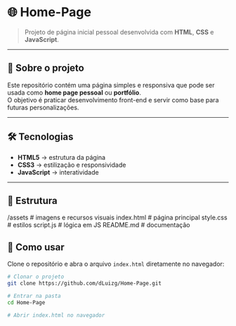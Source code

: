 # 🌐 Home-Page

> Projeto de página inicial pessoal desenvolvida com **HTML**, **CSS** e **JavaScript**.  

---

## 📌 Sobre o projeto

Este repositório contém uma página simples e responsiva que pode ser usada como **home page pessoal** ou **portfólio**.  
O objetivo é praticar desenvolvimento front-end e servir como base para futuras personalizações.

---

## 🛠️ Tecnologias

- **HTML5** → estrutura da página  
- **CSS3** → estilização e responsividade  
- **JavaScript** → interatividade  

---

## 📁 Estrutura


/assets # imagens e recursos visuais
index.html # página principal
style.css # estilos
script.js # lógica em JS
README.md # documentação

## 🚀 Como usar

Clone o repositório e abra o arquivo `index.html` diretamente no navegador:

```bash
# Clonar o projeto
git clone https://github.com/dLuizg/Home-Page.git

# Entrar na pasta
cd Home-Page

# Abrir index.html no navegador
